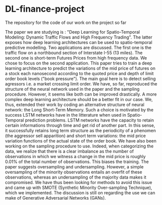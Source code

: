 # DL-finance-project
The repository for the code of our work on the project so far

The paper we are studying is : "Deep Learning for Spatio-Temporal Modeling: Dynamic Traffic Flows and High Frequency Trading". The latter exposes how deep learning architectures can be used to spatio-temporal predictive modelling. Two applications are discussed. The first one is the traffic flow on a northbound section of Interstate I-55 (13 miles). The second one is short-term Futures Prices from high frequency data. We chose to focus on the second application.
This paper tries to train a deep learning architecture to predict the variations of the mid price of futures on a stock each nanosecond according to the quoted price and depth of limit order book levels ("book pressure"). The main goal here is to detect selling agressors i.e. a market crossing limit order. 
We have, so far, reproduced the structure of the neural network used in the paper and the sampling procedure. However, it seems like both can be improved drastically. A more complex deep learning architecture should be a better fit in our case. We, thus, extended their work by coding an alternative structure of neural network: the Long Short-Term Memory. Such a choice is motivated by the success LSTM networks have in the litterature when used in Spatio-Temporal prediction problems. LSTM networks have the capacity to retain certain informations through time and get rid of another part. In this sense, it successfully retains long term structure  as the periodicity of a phenomen (the aggressor sell apparition) and short term variations: the mid price variation functions of the actual state of the order book.
We have also been working on the sampling procedure to use. Indeed, when categorizing the data, we realize that there is a clear imbalance as the number of observations in which we witness a change in the mid price is roughly 0.01% of the total number of observations. This biases the training. The paper suggests oversampling and undersampling. However, a simple oversampling of the minority observations entails an overfit of these observations, whereas an undersampling of the majority data makes it compromised. We have thus been looking for methods to avoid this issue and came up with SMOTE (Synthetic Minority Over-sampling Technique), which we implemented. The discussion is still on regarding the use we can make of Generative Adversarial Networks (GANs).
